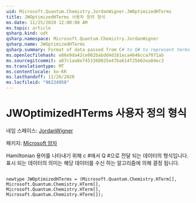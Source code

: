 ```yaml
---
uid: Microsoft.Quantum.Chemistry.JordanWigner.JWOptimizedHTerms
title: JWOptimizedHTerms 사용자 정의 형식
ms.date: 11/25/2020 12:00:00 AM
ms.topic: article
qsharp.kind: udt
qsharp.namespace: Microsoft.Quantum.Chemistry.JordanWigner
qsharp.name: JWOptimizedHTerms
qsharp.summary: Format of data passed from C# to Q# to represent terms of the Hamiltonian. The meaning of the data represented is determined by the algorithm that receives it.
ms.openlocfilehash: e86e9da42ce002babdd4d161eca4646cca7071ab
ms.sourcegitcommit: a87c1aa8e7453360025e47ba614f25b02ea84ec3
ms.translationtype: MT
ms.contentlocale: ko-KR
ms.lasthandoff: 11/26/2020
ms.locfileid: "96224958"
---
```

# <a name="jwoptimizedhterms-user-defined-type"></a>JWOptimizedHTerms 사용자 정의 형식

네임 스페이스: [JordanWigner](xref:Microsoft.Quantum.Chemistry.JordanWigner)

패키지: [Microsoft 양자](https://nuget.org/packages/Microsoft.Quantum.Chemistry)


Hamiltonian 용어를 나타내기 위해 c #에서 Q #으로 전달 되는 데이터의 형식입니다.
표시 되는 데이터의 의미는 해당 데이터를 수신 하는 알고리즘에 의해 결정 됩니다.

```qsharp

newtype JWOptimizedHTerms = (Microsoft.Quantum.Chemistry.HTerm[], Microsoft.Quantum.Chemistry.HTerm[], Microsoft.Quantum.Chemistry.HTerm[], Microsoft.Quantum.Chemistry.HTerm[]);
```

